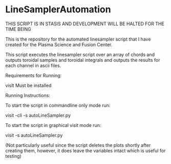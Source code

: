 LineSamplerAutomation
=====================
THIS SCRIPT IS IN STASIS AND DEVELOPMENT WILL BE HALTED FOR THE TIME BEING

This is the repository for the automated linesampler script that I have created for the Plasma Science and Fusion Center.

This script executes the linesampler script over an array of chords and outputs toroidal samples and toroidal integrals and outputs the results for each channel in ascii files.

Requirements for Running:

visIt Must be installed

Running Instructions:

To start the script in commandline only mode run:

visit -cli -s autoLineSampler.py

To start the script in graphical visit mode run:

visit -s autoLineSampler.py

(Not particularly useful since the script deletes the plots shortly after creating them, however, it does leave the variables intact 
which is useful for testing)


